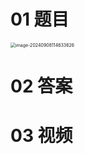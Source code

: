 # 01 题目

<img src="https://cvp.oss-cn-shanghai.aliyuncs.com/202409081146674.png" alt="image-20240908114633626" style="zoom:50%;" />



# 02 答案





# 03 视频




